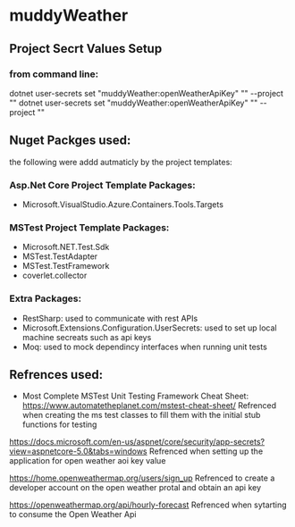 # muddyWeather


## Project Secrt Values Setup

### from command line:
dotnet user-secrets set "muddyWeather:openWeatherApiKey" "<ApiKeyValue>" --project "<WepAppProjectPath>"
dotnet user-secrets set "muddyWeather:openWeatherApiKey" "<ApiKeyValue>" --project "<MsTestProjectPath>"


## Nuget Packges used:

the following were addd autmaticly by the project templates:

### Asp.Net Core Project Template Packages:
- Microsoft.VisualStudio.Azure.Containers.Tools.Targets

### MSTest Project Template Packages:
- Microsoft.NET.Test.Sdk
- MSTest.TestAdapter
- MSTest.TestFramework
- coverlet.collector

### Extra Packages:
- RestSharp: used to communicate with rest APIs
- Microsoft.Extensions.Configuration.UserSecrets: used to set up local machine secreats such as api keys
- Moq: used to mock dependincy interfaces when running unit tests

## Refrences used:
- Most Complete MSTest Unit Testing Framework Cheat Sheet:
https://www.automatetheplanet.com/mstest-cheat-sheet/
Refrenced when creating the ms test classes to fill them with the initial stub functions for testing

https://docs.microsoft.com/en-us/aspnet/core/security/app-secrets?view=aspnetcore-5.0&tabs=windows
Refrenced when setting up the application for open weather aoi key value

https://home.openweathermap.org/users/sign_up
Refrenced to create a developer account on the open weather protal and obtain an api key

https://openweathermap.org/api/hourly-forecast
Refrenced when sytarting to consume the Open Weather Api